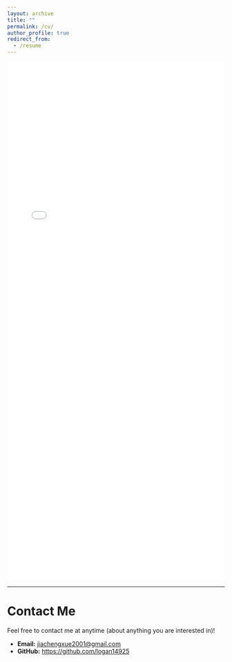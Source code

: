 ```yaml
---
layout: archive
title: ""
permalink: /cv/
author_profile: true
redirect_from:
  - /resume
---
```


<!-- Embed CV PDF with scroll/slide enabled -->
<div style="width:100%; max-width:800px; margin:auto;">
  <iframe src="../files/CV_XUE_250629.pdf" width="100%" height="1200px" style="border: none;">
    This browser does not support PDFs. Please download the PDF to view it: <a href="../files/CV_XUE_250629.pdf">Download CV</a>
  </iframe>
</div>

---

# Contact Me

Feel free to contact me at anytime (about anything you are interested in)!
- **Email:** jiachengxue2001@gmail.com
- **GitHub:** https://github.com/logan14925